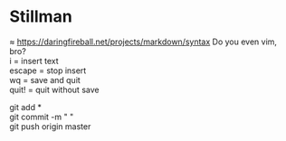 # Stillman
≈
https://daringfireball.net/projects/markdown/syntax
Do you even vim, bro?  
i = insert text  
escape = stop insert  
wq = save and quit  
quit! = quit without save  

git add *  
git commit -m " "  
git push origin master  


